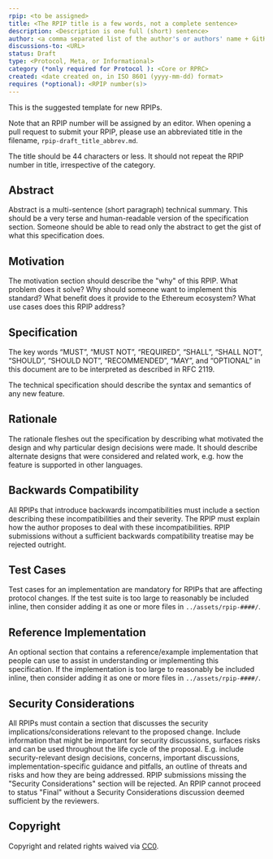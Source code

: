 ```yaml
---
rpip: <to be assigned>
title: <The RPIP title is a few words, not a complete sentence>
description: <Description is one full (short) sentence>
author: <a comma separated list of the author's or authors' name + GitHub username (in parenthesis), or name and email (in angle brackets).  Example, FirstName LastName (@GitHubUsername), FirstName LastName <foo@bar.com>, FirstName (@GitHubUsername) and GitHubUsername (@GitHubUsername)>
discussions-to: <URL>
status: Draft
type: <Protocol, Meta, or Informational>
category (*only required for Protocol ): <Core or RPRC>
created: <date created on, in ISO 8601 (yyyy-mm-dd) format>
requires (*optional): <RPIP number(s)>
---
```


This is the suggested template for new RPIPs.

Note that an RPIP number will be assigned by an editor. When opening a pull request to submit your RPIP, please use an abbreviated title in the filename, `rpip-draft_title_abbrev.md`.

The title should be 44 characters or less. It should not repeat the RPIP number in title, irrespective of the category. 

## Abstract
Abstract is a multi-sentence (short paragraph) technical summary. This should be a very terse and human-readable version of the specification section. Someone should be able to read only the abstract to get the gist of what this specification does.

## Motivation
The motivation section should describe the "why" of this RPIP. What problem does it solve? Why should someone want to implement this standard? What benefit does it provide to the Ethereum ecosystem? What use cases does this RPIP address?

## Specification
The key words “MUST”, “MUST NOT”, “REQUIRED”, “SHALL”, “SHALL NOT”, “SHOULD”, “SHOULD NOT”, “RECOMMENDED”, “MAY”, and “OPTIONAL” in this document are to be interpreted as described in RFC 2119.

The technical specification should describe the syntax and semantics of any new feature.

## Rationale
The rationale fleshes out the specification by describing what motivated the design and why particular design decisions were made. It should describe alternate designs that were considered and related work, e.g. how the feature is supported in other languages.

## Backwards Compatibility
All RPIPs that introduce backwards incompatibilities must include a section describing these incompatibilities and their severity. The RPIP must explain how the author proposes to deal with these incompatibilities. RPIP submissions without a sufficient backwards compatibility treatise may be rejected outright.

## Test Cases
Test cases for an implementation are mandatory for RPIPs that are affecting protocol changes.  If the test suite is too large to reasonably be included inline, then consider adding it as one or more files in `../assets/rpip-####/`.

## Reference Implementation
An optional section that contains a reference/example implementation that people can use to assist in understanding or implementing this specification.  If the implementation is too large to reasonably be included inline, then consider adding it as one or more files in `../assets/rpip-####/`.

## Security Considerations
All RPIPs must contain a section that discusses the security implications/considerations relevant to the proposed change. Include information that might be important for security discussions, surfaces risks and can be used throughout the life cycle of the proposal. E.g. include security-relevant design decisions, concerns, important discussions, implementation-specific guidance and pitfalls, an outline of threats and risks and how they are being addressed. RPIP submissions missing the "Security Considerations" section will be rejected. An RPIP cannot proceed to status "Final" without a Security Considerations discussion deemed sufficient by the reviewers.

## Copyright
Copyright and related rights waived via [CC0](https://creativecommons.org/publicdomain/zero/1.0/).
